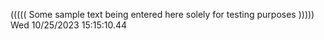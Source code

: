 ((((( Some sample text being entered here solely for testing purposes ))))) Wed 10/25/2023 15:15:10.44
